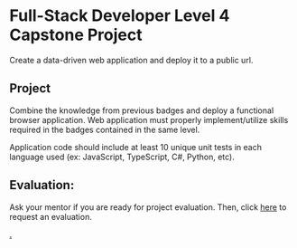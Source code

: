 # Full-Stack Developer Level 4 Capstone Project

Create a data-driven web application and deploy it to a public url.

## Project

Combine the knowledge from previous badges and deploy a functional browser application. Web application must properly implement/utilize skills required in the badges contained in the same level.

Application code should include at least 10 unique unit tests in each language used (ex: JavaScript, TypeScript, C#, Python, etc). 

## Evaluation:

Ask your mentor if you are ready for project evaluation. Then, click [here](https://calendly.com/codex-evaluations/capstone-4?a1=Fh29DtGpQY6r_wqNxOe7-A&a2=Level%204) to request an evaluation.

[.](level-4)